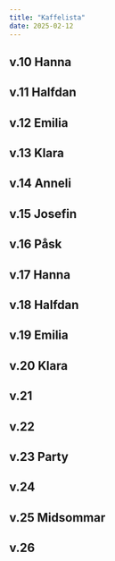 ```yaml
---
title: "Kaffelista"
date: 2025-02-12
---
```



## v.10	Hanna
## v.11	Halfdan
## v.12	Emilia
## v.13	Klara
## v.14	Anneli
## v.15	Josefin
## v.16	Påsk
## v.17	Hanna
## v.18	Halfdan
## v.19	Emilia
## v.20	Klara
## v.21	
## v.22	
## v.23	Party
## v.24	
## v.25	Midsommar
## v.26	

